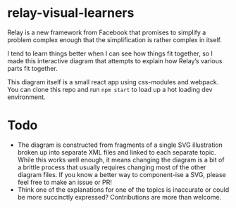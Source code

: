 relay-visual-learners
=====================

Relay is a new framework from Facebook that promises to simplify a problem complex enough that the simplification is rather complex in itself.

I tend to learn things better when I can see how things fit together, so I made this interactive diagram that attempts to explain how Relay’s various parts fit together.

This diagram itself is a small react app using css-modules and webpack. You can clone this repo and run `npm start` to load up a hot loading dev environment.

# Todo

- The diagram is constructed from fragments of a single SVG illustration broken up into separate XML files and linked to each separate topic. While this works well enough, it means changing the diagram is a bit of a brittle process that usually requires changing most of the other diagram files. If you know a better way to component-ise a SVG, please feel free to make an issue or PR!
- Think one of the explanations for one of the topics is inaccurate or could be more succinctly expressed? Contributions are more than welcome.
